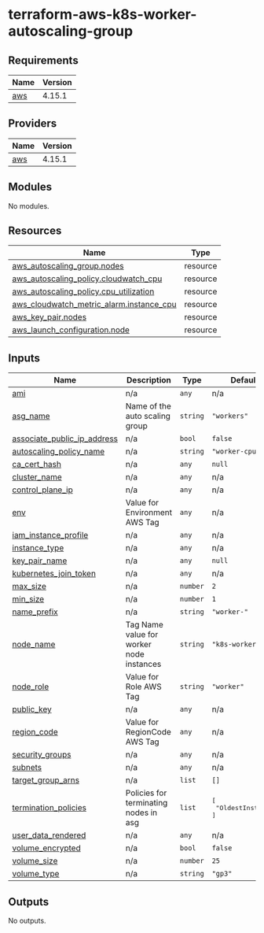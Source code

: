 # terraform-aws-k8s-worker-autoscaling-group
<!-- BEGIN_TF_DOCS -->
## Requirements

| Name | Version |
|------|---------|
| <a name="requirement_aws"></a> [aws](#requirement\_aws) | 4.15.1 |

## Providers

| Name | Version |
|------|---------|
| <a name="provider_aws"></a> [aws](#provider\_aws) | 4.15.1 |

## Modules

No modules.

## Resources

| Name | Type |
|------|------|
| [aws_autoscaling_group.nodes](https://registry.terraform.io/providers/hashicorp/aws/4.15.1/docs/resources/autoscaling_group) | resource |
| [aws_autoscaling_policy.cloudwatch_cpu](https://registry.terraform.io/providers/hashicorp/aws/4.15.1/docs/resources/autoscaling_policy) | resource |
| [aws_autoscaling_policy.cpu_utilization](https://registry.terraform.io/providers/hashicorp/aws/4.15.1/docs/resources/autoscaling_policy) | resource |
| [aws_cloudwatch_metric_alarm.instance_cpu](https://registry.terraform.io/providers/hashicorp/aws/4.15.1/docs/resources/cloudwatch_metric_alarm) | resource |
| [aws_key_pair.nodes](https://registry.terraform.io/providers/hashicorp/aws/4.15.1/docs/resources/key_pair) | resource |
| [aws_launch_configuration.node](https://registry.terraform.io/providers/hashicorp/aws/4.15.1/docs/resources/launch_configuration) | resource |

## Inputs

| Name | Description | Type | Default | Required |
|------|-------------|------|---------|:--------:|
| <a name="input_ami"></a> [ami](#input\_ami) | n/a | `any` | n/a | yes |
| <a name="input_asg_name"></a> [asg\_name](#input\_asg\_name) | Name of the auto scaling group | `string` | `"workers"` | no |
| <a name="input_associate_public_ip_address"></a> [associate\_public\_ip\_address](#input\_associate\_public\_ip\_address) | n/a | `bool` | `false` | no |
| <a name="input_autoscaling_policy_name"></a> [autoscaling\_policy\_name](#input\_autoscaling\_policy\_name) | n/a | `string` | `"worker-cpu"` | no |
| <a name="input_ca_cert_hash"></a> [ca\_cert\_hash](#input\_ca\_cert\_hash) | n/a | `any` | `null` | no |
| <a name="input_cluster_name"></a> [cluster\_name](#input\_cluster\_name) | n/a | `any` | n/a | yes |
| <a name="input_control_plane_ip"></a> [control\_plane\_ip](#input\_control\_plane\_ip) | n/a | `any` | n/a | yes |
| <a name="input_env"></a> [env](#input\_env) | Value for Environment AWS Tag | `any` | n/a | yes |
| <a name="input_iam_instance_profile"></a> [iam\_instance\_profile](#input\_iam\_instance\_profile) | n/a | `any` | n/a | yes |
| <a name="input_instance_type"></a> [instance\_type](#input\_instance\_type) | n/a | `any` | n/a | yes |
| <a name="input_key_pair_name"></a> [key\_pair\_name](#input\_key\_pair\_name) | n/a | `any` | `null` | no |
| <a name="input_kubernetes_join_token"></a> [kubernetes\_join\_token](#input\_kubernetes\_join\_token) | n/a | `any` | n/a | yes |
| <a name="input_max_size"></a> [max\_size](#input\_max\_size) | n/a | `number` | `2` | no |
| <a name="input_min_size"></a> [min\_size](#input\_min\_size) | n/a | `number` | `1` | no |
| <a name="input_name_prefix"></a> [name\_prefix](#input\_name\_prefix) | n/a | `string` | `"worker-"` | no |
| <a name="input_node_name"></a> [node\_name](#input\_node\_name) | Tag Name value for worker node instances | `string` | `"k8s-worker"` | no |
| <a name="input_node_role"></a> [node\_role](#input\_node\_role) | Value for Role AWS Tag | `string` | `"worker"` | no |
| <a name="input_public_key"></a> [public\_key](#input\_public\_key) | n/a | `any` | n/a | yes |
| <a name="input_region_code"></a> [region\_code](#input\_region\_code) | Value for RegionCode AWS Tag | `any` | n/a | yes |
| <a name="input_security_groups"></a> [security\_groups](#input\_security\_groups) | n/a | `any` | n/a | yes |
| <a name="input_subnets"></a> [subnets](#input\_subnets) | n/a | `any` | n/a | yes |
| <a name="input_target_group_arns"></a> [target\_group\_arns](#input\_target\_group\_arns) | n/a | `list` | `[]` | no |
| <a name="input_termination_policies"></a> [termination\_policies](#input\_termination\_policies) | Policies for terminating nodes in asg | `list` | <pre>[<br>  "OldestInstance"<br>]</pre> | no |
| <a name="input_user_data_rendered"></a> [user\_data\_rendered](#input\_user\_data\_rendered) | n/a | `any` | n/a | yes |
| <a name="input_volume_encrypted"></a> [volume\_encrypted](#input\_volume\_encrypted) | n/a | `bool` | `false` | no |
| <a name="input_volume_size"></a> [volume\_size](#input\_volume\_size) | n/a | `number` | `25` | no |
| <a name="input_volume_type"></a> [volume\_type](#input\_volume\_type) | n/a | `string` | `"gp3"` | no |

## Outputs

No outputs.
<!-- END_TF_DOCS -->
